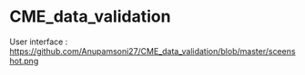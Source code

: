 # CME_data_validation
User interface :
https://github.com/Anupamsoni27/CME_data_validation/blob/master/sceenshot.png
